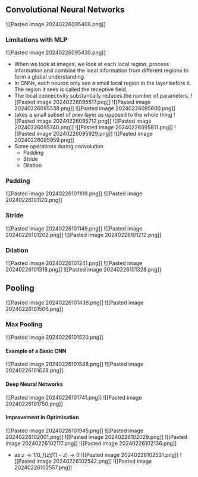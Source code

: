 ## Convolutional Neural Networks
![[Pasted image 20240226095408.png]]
### Limitations with MLP
![[Pasted image 20240226095430.png]]
- When we look at images, we look at each local region, process information and combine the local information from different regions to form a global understanding.
- In CNNs, each neuron only see a small local region in the layer before it. The region it sees is called the receptive field. 
- The local connectivity substantially reduces the number of parameters.
![[Pasted image 20240226095517.png]]
![[Pasted image 20240226095538.png]]
![[Pasted image 20240226095600.png]]
- takes a small subset of prev layer as opposed to the whole thing
![[Pasted image 20240226095712.png]]
![[Pasted image 20240226095740.png]]
![[Pasted image 20240226095811.png]]
![[Pasted image 20240226095929.png]]
![[Pasted image 20240226095959.png]]
- Some operations during convolution 
	- Padding 
	- Stride 
	- Dilation
### Padding
![[Pasted image 20240226101109.png]]
![[Pasted image 20240226101120.png]]
### Stride
![[Pasted image 20240226101149.png]]
![[Pasted image 20240226101202.png]]
![[Pasted image 20240226101212.png]]
### Dilation
![[Pasted image 20240226101241.png]]
![[Pasted image 20240226101318.png]]
![[Pasted image 20240226101328.png]]
## Pooling
![[Pasted image 20240226101438.png]]
![[Pasted image 20240226101506.png]]
### Max Pooling
![[Pasted image 20240226101520.png]]
#### Example of a Basic CNN
![[Pasted image 20240226101548.png]]
![[Pasted image 20240226101628.png]]
#### Deep Neural Networks
![[Pasted image 20240226101741.png]]
![[Pasted image 20240226101750.png]]
#### Improvement in Optimisation
![[Pasted image 20240226101945.png]]
![[Pasted image 20240226102001.png]]
![[Pasted image 20240226102029.png]]
![[Pasted image 20240226102117.png]]
![[Pasted image 20240226102136.png]]
- as $z \to 1/ 0, f(z)f(1 - z) \to 0$ 
![[Pasted image 20240226102531.png]]
![[Pasted image 20240226102542.png]]
![[Pasted image 20240226102557.png]]
